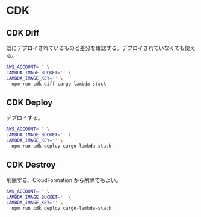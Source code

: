 # CDK

## CDK Diff

既にデプロイされているものと差分を確認する。デプロイされていなくても使える。

```sh
AWS_ACCOUNT='' \
LAMBDA_IMAGE_BUCKET='' \
LAMBDA_IMAGE_KEY='' \
  npm run cdk diff cargo-lambda-stack
```

## CDK Deploy

デプロイする。

```sh
AWS_ACCOUNT='' \
LAMBDA_IMAGE_BUCKET='' \
LAMBDA_IMAGE_KEY='' \
  npm run cdk deploy cargo-lambda-stack
```

## CDK Destroy

削除する。CloudFormation から削除でもよい。

```sh
AWS_ACCOUNT='' \
LAMBDA_IMAGE_BUCKET='' \
LAMBDA_IMAGE_KEY='' \
  npm run cdk deploy cargo-lambda-stack
```
